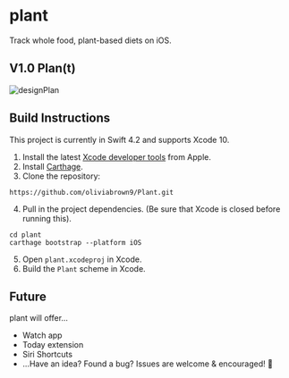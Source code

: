 # plant
Track whole food, plant-based diets on iOS.

## V1.0 Plan(t)
![designPlan](https://user-images.githubusercontent.com/20130899/44318560-b0950b80-a3eb-11e8-9bf7-6b74d46fdb1b.png)

## Build Instructions
This project is currently in Swift 4.2 and supports Xcode 10.

1. Install the latest [Xcode developer tools](https://developer.apple.com/xcode/downloads/) from Apple.
2. Install [Carthage](https://github.com/Carthage/Carthage#installing-carthage).
3. Clone the repository:

  ```shell
  https://github.com/oliviabrown9/Plant.git
  ```

4. Pull in the project dependencies. (Be sure that Xcode is closed before running this). 

  ```shell
  cd plant
  carthage bootstrap --platform iOS
  ```

5. Open `plant.xcodeproj` in Xcode.
6. Build the `Plant` scheme in Xcode.


## Future
plant will offer...
* Watch app
* Today extension
* Siri Shortcuts
* ...Have an idea? Found a bug? Issues are welcome & encouraged! 🌱
